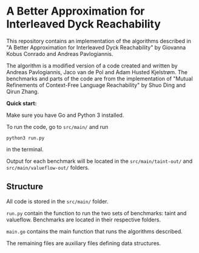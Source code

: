 
# A Better Approximation for Interleaved Dyck Reachability


This repository contains an implementation of the algorithms described in "A Better Approximation for Interleaved Dyck Reachability" by Giovanna Kobus Conrado and Andreas Pavlogiannis.


The algorithm is a modified version of a code created and written by Andreas Pavlogiannis, Jaco van de Pol and Adam Husted Kjelstrøm. The benchmarks and parts of the code are from the implementation of "Mutual Refinements of Context-Free Language Reachability" by Shuo Ding and Qirun Zhang.

**Quick start:** 

Make sure you have Go and Python 3 installed.

To run the code, go to ```src/main/``` and run 

```python3 run.py``` 

in the terminal.

Output for each benchmark will be located in the  ```src/main/taint-out/``` and ```src/main/valueflow-out/``` folders.


## Structure

All code is stored in the ```src/main/``` folder.

```run.py``` contain the function to run the two sets of benchmarks: taint and valueflow. Benchmarks are located in their respective folders.

```main.go``` contains the main function that runs the algorithms described.

The remaining files are auxiliary files defining data structures.

